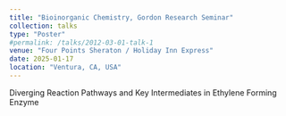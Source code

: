 ```yaml
---
title: "Bioinorganic Chemistry, Gordon Research Seminar"
collection: talks
type: "Poster"
#permalink: /talks/2012-03-01-talk-1
venue: "Four Points Sheraton / Holiday Inn Express"
date: 2025-01-17
location: "Ventura, CA, USA"
---
```


Diverging Reaction Pathways and Key Intermediates in Ethylene Forming Enzyme
